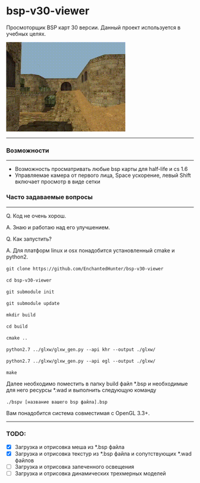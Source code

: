 # bsp-v30-viewer
Просмоторщик BSP карт 30 версии. Данный проект используется в учебных целях.

![Alt text](/img/anim.gif?raw=true "Bsp v30 Viewer")

---

### Возможности
***
* Возможность просматривать любые bsp карты для half-life и cs 1.6
* Управляемае камера от первого лица, Space ускорение, левый Shift включает просмотр в виде сетки

### Часто задаваемые вопросы
***
Q. Код не очень хорош.

A. Знаю и работаю над его улучшением.

Q. Как запустить?

A. Для платформ linux и osx понадобится установленный cmake и python2.

`git clone https://github.com/EnchantedHunter/bsp-v30-viewer`

`cd bsp-v30-viewer`

`git submodule init`

`git submodule update`

`mkdir build`

`cd build`

`сmake ..`

`python2.7 ../glxw/glxw_gen.py --api khr --output ./glxw/`

`python2.7 ../glxw/glxw_gen.py --api egl --output ./glxw/`

`make`

Далее необходимо поместить в папку build файл *.bsp и необходимые для него ресурсы *.wad и выполнить следующую команду

`./bspv [название вашего bsp файла].bsp`

Вам понадобится система совместимая с OpenGL 3.3+.
***

### TODO:
- [x] Загрузка и отрисовка меша из *.bsp файла 
- [x] Загрузка и отрисовка текстур из *.bsp файла и сопутствующих *.wad файлов
- [ ] Загрузка и отрисовка запеченного освещения
- [ ] Загрузка и отрисовка динамических трехмерных моделей
